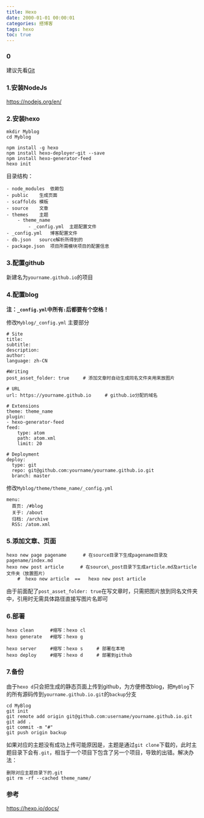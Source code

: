 ```yaml
---
title: Hexo
date: 2000-01-01 00:00:01
categories: 搭博客
tags: hexo
toc: true
---
```

### 0
建议先看[Git](/2000/01/01/Git/)

### 1.安装NodeJs

https://nodejs.org/en/

### 2.安装hexo
```
mkdir Myblog
cd Myblog

npm install -g hexo
npm install hexo-deployer-git --save
npm install hexo-generator-feed
hexo init
```

目录结构：
```
- node_modules  依赖包
- public    生成页面
- scaffolds 模板
- source    文章
- themes    主题
    - theme_name
        - _config.yml  主题配置文件
- _config.yml   博客配置文件
- db.json   source解析所得到的
- package.json  项目所需模块项目的配置信息
```

### 3.配置github

新建名为`yourname.github.io`的项目

### 4.配置blog

**注：`_config.yml`中所有`:`后都要有个空格！**

修改`Myblog/_config.yml`
主要部分
```
# Site
title: 
subtitle:
description:
author: 
language: zh-CN

#Writing
post_asset_folder: true     # 添加文章时自动生成同名文件夹用来放图片

# URL
url: https://yourname.github.io     # github.io分配的域名

# Extensions
theme: theme_name
plugin:
- hexo-generator-feed
feed:
    type: atom
    path: atom.xml
    limit: 20

# Deployment
deploy:
  type: git
  repo: git@github.com:yourname/yourname.github.io.git
  branch: master
```

修改`Myblog/theme/theme_name/_config.yml`
```
menu:
  首页: /#blog
  关于: /about
  归档: /archive
  RSS: /atom.xml
```

### 5.添加文章、页面 
```
hexo new page pagename      # 在source目录下生成pagename目录及pagename/index.md
hexo new post article      # 在source\_post目录下生成article.md及article文件夹（放置图片）
    #  hexo new article  ==   hexo new post article  
```
由于前面配了`post_asset_folder: true`在写文章时，只需把图片放到同名文件夹中，引用时无需具体路径直接写图片名即可

### 6.部署
```
hexo clean      #缩写：hexo cl
hexo generate   #缩写：hexo g    

hexo server     #缩写：hexo s     # 部署在本地        
hexo deploy     #缩写：hexo d     # 部署到github
```

### 7.备份
由于`hexo d`只会把生成的静态页面上传到github，为方便修改blog，把`MyBlog`下的所有源码传到`yourname.github.io.git`的`backup`分支
```
cd MyBlog
git init
git remote add origin git@github.com:username/yourname.github.io.git
git add .
git commit -m "#"
git push origin backup
```
如果对应的主题没有成功上传可能原因是，主题是通过`git clone`下载的，此时主题目录下会有`.git`，相当于一个项目下包含了另一个项目，导致的出错。解决办法：
```
删除对应主题目录下的.git
git rm -rf --cached theme_name/
```

### 参考
https://hexo.io/docs/